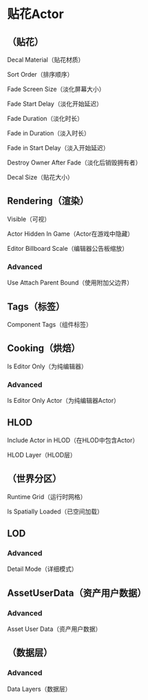 # 贴花Actor
## <b>（贴花）</b>
Decal Material（贴花材质）
> 

Sort Order（排序顺序）
> 

Fade Screen Size（淡化屏幕大小）
> 

Fade Start Delay（淡化开始延迟）
> 

Fade Duration（淡化时长）
> 

Fade in Duration（淡入时长）
> 

Fade in Start Delay（淡入开始延迟）
> 

Destroy Owner After Fade（淡化后销毁拥有者）
> 

Decal Size（贴花大小）
> 

## <b>Rendering（渲染）</b>
Visible（可视）
> 

Actor Hidden In Game（Actor在游戏中隐藏）
> 

Editor Billboard Scale（编辑器公告板缩放）
> 

### Advanced
Use Attach Parent Bound（使用附加父边界）
> 

## <b>Tags（标签）</b>
Component Tags（组件标签）
> 

## <b>Cooking（烘焙）</b>
Is Editor Only（为纯编辑器）
> 

### Advanced
Is Editor Only Actor（为纯编辑器Actor）
> 

## <b>HLOD</b>
Include Actor in HLOD（在HLOD中包含Actor）
> 

HLOD Layer（HLOD层）
> 

## <b>（世界分区）</b>
Runtime Grid（运行时网格）
> 

Is Spatially Loaded（已空间加载）
> 

## <b>LOD</b>
### Advanced
Detail Mode（详细模式）
> 

## <b>AssetUserData（资产用户数据）</b>
### Advanced
Asset User Data（资产用户数据）
> 

## <b>（数据层）</b>
### Advanced
Data Layers（数据层）
> 